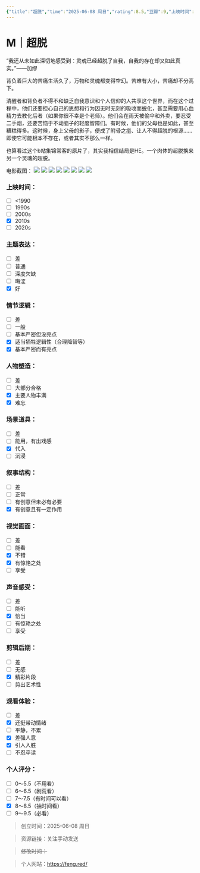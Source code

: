 ```yaml
---
{"title":"超脱","time":"2025-06-08 周日","rating":8.5,"豆瓣":9,"上映时间":["2011"],"类型":["M","剧情"],"导演":["托尼·凯耶 Tony Kaye"],"主演":["阿德里安·布罗迪 Adrien Brody"],"国家/地区":["美国"],"片长/分钟":"98分钟","dg-publish":true,"permalink":"/300 评价/M电影/新近看过/超脱/","dgPassFrontmatter":true,"created":"2025-06-08T20:18:18.000+08:00","updated":"2025-06-10T11:26:31.616+08:00"}
---
```


# M｜超脱
“我还从未如此深切地感受到：灵魂已经超脱了自我，自我的存在却又如此真实。”——加缪

背负着巨大的苦痛生活久了，万物和灵魂都变得空幻。苦难有大小，苦痛却不分高下。

清醒者和背负者不得不和缺乏自我意识和个人信仰的人共享这个世界，而在这个过程中，他们还要担心自己的思想和行为因无时无刻的吸收而蜕化，甚至需要用心血精力去教化后者（如果你很不幸是个老师）。他们会在雨天被偷伞和外卖，要忍受二手烟，还要苦恼于不动脑子的轻度智障们。有时候，他们的父母也是如此，甚至糟糕得多。这时候，身上父母的影子，便成了附骨之疽、让人不得超脱的根源……即使它可能根本不存在，或者其实不那么一样。

也算看过这个b站集锦常客的原片了，其实我相信结局是HE。一个肉体的超脱换来另一个灵魂的超脱。

电影截图：
![](https://maple-forest-1315227141.cos.ap-nanjing.myqcloud.com/20250608220459203.jpg)
![](https://maple-forest-1315227141.cos.ap-nanjing.myqcloud.com/20250608220459204.jpg)
![](https://maple-forest-1315227141.cos.ap-nanjing.myqcloud.com/20250608220459205.jpg)
![](https://maple-forest-1315227141.cos.ap-nanjing.myqcloud.com/20250608220459206.jpg)
![](https://maple-forest-1315227141.cos.ap-nanjing.myqcloud.com/20250608220459173.jpg)
![](https://maple-forest-1315227141.cos.ap-nanjing.myqcloud.com/20250608220459181.jpg)
![](https://maple-forest-1315227141.cos.ap-nanjing.myqcloud.com/20250608220459179.jpg)
![](https://maple-forest-1315227141.cos.ap-nanjing.myqcloud.com/20250608220459199.jpg)
### 上映时间：
- [ ] <1990
- [ ] 1990s
- [ ] 2000s
- [x] 2010s
- [ ] 2020s
### 主题表达：
- [ ] 差
- [ ] 普通
- [ ] 深度欠缺
- [ ] 晦涩
- [x] 好
### 情节逻辑：
- [ ] 差
- [ ] 一般
- [ ] 基本严密但没亮点
- [x] 适当牺牲逻辑性（合理降智等）
- [x] 基本严密而有亮点
### 人物塑造：
- [ ] 差
- [ ] 大部分合格
- [x] 主要人物丰满
- [x] 难忘
### 场景道具：
- [ ] 差
- [ ] 能用，有出戏感
- [x] 代入
- [ ] 沉浸
### 叙事结构：
- [ ] 差
- [ ] 正常
- [ ] 有创意但未必有必要
- [x] 有创意且有一定作用
### 视觉画面：
- [ ] 差
- [ ] 能看
- [x] 不错
- [x] 有惊艳之处
- [ ] 享受
### 声音感受：
- [ ] 差
- [ ] 能听
- [x] 恰当
- [ ] 有惊艳之处
- [ ] 享受
### 剪辑后期：
- [ ] 差
- [ ] 无感
- [x] 精彩片段
- [ ] 剪出艺术性
### 观看体验：
- [ ] 差
- [x] 还挺带动情绪
- [ ] 平静，不累
- [x] 差强人意
- [x] 引人入胜
- [ ] 不忍卒读
### 个人评分：
- [ ] 0～5.5（不用看）
- [ ] 6～6.5（剧荒看）
- [ ] 7～7.5（有时间可以看）
- [x] 8～8.5（抽时间看）
- [ ] 9～9.5（必看）

>创立时间：2025-06-08 周日

>资源链接：关注手动发送

>~~修改时间：~~

>个人网站：https://feng.red/



